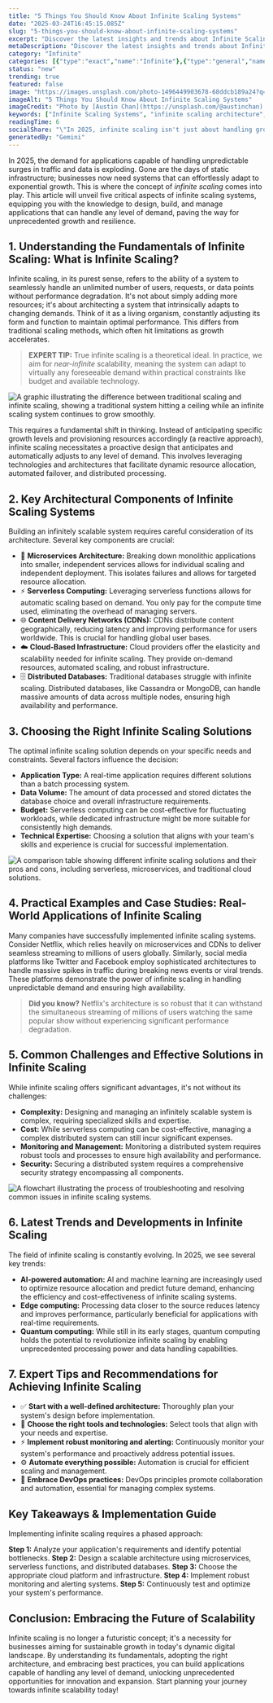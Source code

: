 ```yaml
---
title: "5 Things You Should Know About Infinite Scaling Systems"
date: "2025-03-24T16:45:15.085Z"
slug: "5-things-you-should-know-about-infinite-scaling-systems"
excerpt: "Discover the latest insights and trends about Infinite Scaling Systems. This comprehensive guide covers everything you need to know about Infinite Scaling Systems in 2025."
metaDescription: "Discover the latest insights and trends about Infinite Scaling Systems. This comprehensive guide covers everything you need to know about Infinite Scaling ..."
category: "Infinite"
categories: [{"type":"exact","name":"Infinite"},{"type":"general","name":"Computer Science"},{"type":"medium","name":"Distributed Systems"},{"type":"specific","name":"Cloud Platforms"},{"type":"niche","name":"Microservices Architecture"}]
status: "new"
trending: true
featured: false
image: "https://images.unsplash.com/photo-1496449903678-68ddcb189a24?q=85&w=1200&fit=max&fm=webp&auto=compress"
imageAlt: "5 Things You Should Know About Infinite Scaling Systems"
imageCredit: "Photo by [Austin Chan](https://unsplash.com/@austinchan) on Unsplash"
keywords: ["Infinite Scaling Systems", "infinite scaling architecture", "scalable system design", "infinite scaling solutions", "how to build a scalable system", "infinite scaling database", "cloud-based infinite scaling", "cost-effective infinite scaling", "infinite scaling best practices", "what is infinite scaling"]
readingTime: 6
socialShare: "\"In 2025, infinite scaling isn't just about handling growth – it's about building systems that anticipate and adapt to the unpredictable, creating resilience and opportunity in equal measure.\""
generatedBy: "Gemini"
---
```




In 2025, the demand for applications capable of handling unpredictable surges in traffic and data is exploding.  Gone are the days of static infrastructure; businesses now need systems that can effortlessly adapt to exponential growth.  This is where the concept of *infinite scaling* comes into play.  This article will unveil five critical aspects of infinite scaling systems, equipping you with the knowledge to design, build, and manage applications that can handle any level of demand, paving the way for unprecedented growth and resilience.

## 1. Understanding the Fundamentals of Infinite Scaling: What is Infinite Scaling?

Infinite scaling, in its purest sense, refers to the ability of a system to seamlessly handle an unlimited number of users, requests, or data points without performance degradation.  It's not about simply adding more resources; it's about architecting a system that intrinsically adapts to changing demands.  Think of it as a living organism, constantly adjusting its form and function to maintain optimal performance.  This differs from traditional scaling methods, which often hit limitations as growth accelerates.

> **EXPERT TIP:**  True infinite scaling is a theoretical ideal.  In practice, we aim for *near-infinite* scalability, meaning the system can adapt to virtually any foreseeable demand within practical constraints like budget and available technology.

![A graphic illustrating the difference between traditional scaling and infinite scaling, showing a traditional system hitting a ceiling while an infinite scaling system continues to grow smoothly.](https://images.unsplash.com/photo-1451187580459-43490279c0fa?q=85&w=1200&fit=max&fm=webp&auto=compress)

This requires a fundamental shift in thinking.  Instead of anticipating specific growth levels and provisioning resources accordingly (a reactive approach), infinite scaling necessitates a proactive design that anticipates and automatically adjusts to any level of demand.  This involves leveraging technologies and architectures that facilitate dynamic resource allocation, automated failover, and distributed processing.

## 2. Key Architectural Components of Infinite Scaling Systems

Building an infinitely scalable system requires careful consideration of its architecture. Several key components are crucial:

* 🔑 **Microservices Architecture:**  Breaking down monolithic applications into smaller, independent services allows for individual scaling and independent deployment.  This isolates failures and allows for targeted resource allocation.
* ⚡ **Serverless Computing:**  Leveraging serverless functions allows for automatic scaling based on demand.  You only pay for the compute time used, eliminating the overhead of managing servers.
* 🌐 **Content Delivery Networks (CDNs):**  CDNs distribute content geographically, reducing latency and improving performance for users worldwide.  This is crucial for handling global user bases.
* ☁️ **Cloud-Based Infrastructure:**  Cloud providers offer the elasticity and scalability needed for infinite scaling.  They provide on-demand resources, automated scaling, and robust infrastructure.
* 🗄️ **Distributed Databases:**  Traditional databases struggle with infinite scaling.  Distributed databases, like Cassandra or MongoDB, can handle massive amounts of data across multiple nodes, ensuring high availability and performance.

## 3.  Choosing the Right Infinite Scaling Solutions

The optimal infinite scaling solution depends on your specific needs and constraints. Several factors influence the decision:

* **Application Type:**  A real-time application requires different solutions than a batch processing system.
* **Data Volume:**  The amount of data processed and stored dictates the database choice and overall infrastructure requirements.
* **Budget:**  Serverless computing can be cost-effective for fluctuating workloads, while dedicated infrastructure might be more suitable for consistently high demands.
* **Technical Expertise:**  Choosing a solution that aligns with your team's skills and experience is crucial for successful implementation.

![A comparison table showing different infinite scaling solutions and their pros and cons, including serverless, microservices, and traditional cloud solutions.](https://images.unsplash.com/photo-1484417894907-623942c8ee29?q=85&w=1200&fit=max&fm=webp&auto=compress)

## 4.  Practical Examples and Case Studies: Real-World Applications of Infinite Scaling

Many companies have successfully implemented infinite scaling systems.  Consider Netflix, which relies heavily on microservices and CDNs to deliver seamless streaming to millions of users globally.  Similarly, social media platforms like Twitter and Facebook employ sophisticated architectures to handle massive spikes in traffic during breaking news events or viral trends.  These platforms demonstrate the power of infinite scaling in handling unpredictable demand and ensuring high availability.

> **Did you know?**  Netflix's architecture is so robust that it can withstand the simultaneous streaming of millions of users watching the same popular show without experiencing significant performance degradation.

## 5.  Common Challenges and Effective Solutions in Infinite Scaling

While infinite scaling offers significant advantages, it's not without its challenges:

* **Complexity:**  Designing and managing an infinitely scalable system is complex, requiring specialized skills and expertise.
* **Cost:**  While serverless computing can be cost-effective, managing a complex distributed system can still incur significant expenses.
* **Monitoring and Management:**  Monitoring a distributed system requires robust tools and processes to ensure high availability and performance.
* **Security:**  Securing a distributed system requires a comprehensive security strategy encompassing all components.

![A flowchart illustrating the process of troubleshooting and resolving common issues in infinite scaling systems.](https://images.unsplash.com/photo-1517976487492-5750f3195933?q=85&w=1200&fit=max&fm=webp&auto=compress)

## 6. Latest Trends and Developments in Infinite Scaling

The field of infinite scaling is constantly evolving.  In 2025, we see several key trends:

* **AI-powered automation:**  AI and machine learning are increasingly used to optimize resource allocation and predict future demand, enhancing the efficiency and cost-effectiveness of infinite scaling systems.
* **Edge computing:**  Processing data closer to the source reduces latency and improves performance, particularly beneficial for applications with real-time requirements.
* **Quantum computing:**  While still in its early stages, quantum computing holds the potential to revolutionize infinite scaling by enabling unprecedented processing power and data handling capabilities.

## 7. Expert Tips and Recommendations for Achieving Infinite Scaling

* ✅ **Start with a well-defined architecture:**  Thoroughly plan your system's design before implementation.
* 🔑 **Choose the right tools and technologies:**  Select tools that align with your needs and expertise.
* ⚡ **Implement robust monitoring and alerting:**  Continuously monitor your system's performance and proactively address potential issues.
* ⚙️ **Automate everything possible:**  Automation is crucial for efficient scaling and management.
* 🤝 **Embrace DevOps practices:**  DevOps principles promote collaboration and automation, essential for managing complex systems.

## Key Takeaways & Implementation Guide

Implementing infinite scaling requires a phased approach:

**Step 1:** Analyze your application's requirements and identify potential bottlenecks.
**Step 2:** Design a scalable architecture using microservices, serverless functions, and distributed databases.
**Step 3:** Choose the appropriate cloud platform and infrastructure.
**Step 4:** Implement robust monitoring and alerting systems.
**Step 5:** Continuously test and optimize your system's performance.

## Conclusion: Embracing the Future of Scalability

Infinite scaling is no longer a futuristic concept; it's a necessity for businesses aiming for sustainable growth in today's dynamic digital landscape.  By understanding its fundamentals, adopting the right architecture, and embracing best practices, you can build applications capable of handling any level of demand, unlocking unprecedented opportunities for innovation and expansion.  Start planning your journey towards infinite scalability today!

